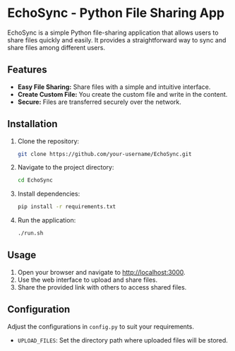 
# EchoSync - Python File Sharing App

EchoSync is a simple Python file-sharing application that allows users to share files quickly and easily. It provides a straightforward way to sync and share files among different users.

## Features

- **Easy File Sharing:** Share files with a simple and intuitive interface.
- **Create Custom File:** You create the custom file and write in the content.
- **Secure:** Files are transferred securely over the network.


## Installation

1. Clone the repository:

   ```bash
   git clone https://github.com/your-username/EchoSync.git
   ```

2. Navigate to the project directory:

   ```bash
   cd EchoSync
   ```

3. Install dependencies:

   ```bash
   pip install -r requirements.txt
   ```

4. Run the application:

   ```bash
   ./run.sh
   ```

## Usage

1. Open your browser and navigate to [http://localhost:3000](http://127.0.0.1:3000).
2. Use the web interface to upload and share files.
3. Share the provided link with others to access shared files.

## Configuration

Adjust the configurations in `config.py` to suit your requirements.

- `UPLOAD_FILES`: Set the directory path where uploaded files will be stored.
